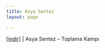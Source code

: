 ```yaml
---
title: Asya Sentez
layout: page

---
```

<a href="https://cloud.mail.ru/public/90d8768368c4/Asya%20Sentez%20-%20Toplama%20Kamp%C4%B1" target="_blank">[indir]</a> | Asya Sentez &#8211; Toplama Kampı